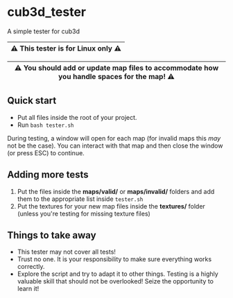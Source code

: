# cub3d_tester
A simple tester for cub3d

| ⚠️ This tester is for Linux only ⚠️ |
| --- |

| ⚠️ You should add or update map files to accommodate how you handle spaces for the map! ⚠️ |
| --- |


## Quick start
- Put all files inside the root of your project.
- Run `bash tester.sh`

During testing, a window will open for each map (for invalid maps this *may* not be the case). You can interact with that map and then close the window (or press ESC) to continue.

## Adding more tests
1. Put the files inside the **maps/valid/** or **maps/invalid/** folders and add them to the appropriate list inside `tester.sh`
2. Put the textures for your new map files inside the **textures/** folder (unless you're testing for missing texture files)



## Things to take away
- This tester may not cover all tests!
- Trust no one. It is your responsibility to make sure everything works correctly.
- Explore the script and try to adapt it to other things. Testing is a highly valuable skill that should not be overlooked! Seize the opportunity to learn it!
